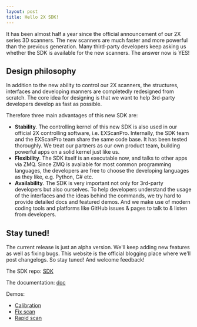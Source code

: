 ```yaml
---
layout: post
title: Hello 2X SDK!
---
```


It has been almost half a year since the official announcement of our 2X series 3D scanners. The new scanners are much faster and more powerful than the previous generation. Many third-party developers keep asking us whether the SDK is available for the new scanners. The answer now is YES!

## Design philosophy

In addition to the new ability to control our 2X scanners, the structures, interfaces and developing manners are completedly redesigned from scratch. The core idea for designing is that we want to help 3rd-party developers develop as fast as possible.

Therefore three main advantages of this new SDK are:

- **Stability**. The controlling kernel of this new SDK is also used in our official 2X controlling software, i.e. EXScanPro. Internally, the SDK team and the EXScanPro team share the same code base. It has been tested thoroughly. We treat our partners as our own product team, building powerful apps on a solid kernel just like us.
- **Flexibility**. The SDK itself is an executable now, and talks to other apps via ZMQ. Since ZMQ is available for most common programming languages, the developers are free to choose the developing languages as they like, e.g. Python, C# etc.
- **Availability**. The SDK is very important not only for 3rd-party developers but also ourselves. To help developers understand the usage of the interfaces and the ideas behind the commands, we try hard to provide detailed docs and featured demos. And we make use of modern coding tools and platforms like GitHub issues & pages to talk to & listen from developers.

## Stay tuned!

The current release is just an alpha version. We'll keep adding new features as well as fixing bugs. This website is the official blogging place where we'll post changelogs. So stay tuned! And welcome feedback!

The SDK repo: [SDK](https://github.com/Shining3D/2XSDK)

The documentation: [doc](https://github.com/Shining3D/SDKDoc)

Demos:

- [Calibration](https://github.com/Shining3D/sdk-demo-cpp-calibration)
- [Fix scan](https://github.com/Shining3D/sdk-demo-cpp-fix)
- [Rapid scan](https://github.com/Shining3D/sdk-demo-cpp-rapid)